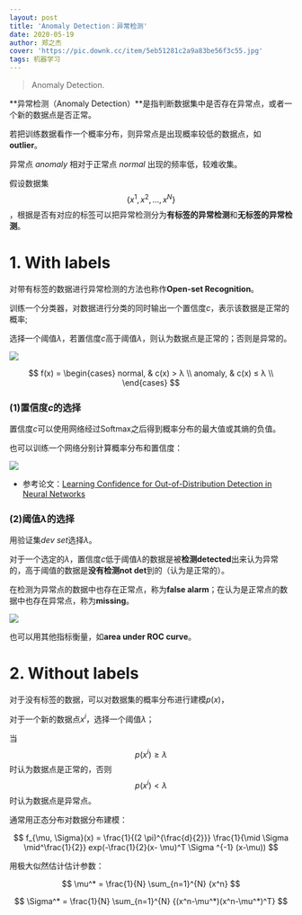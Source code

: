 ```yaml
---
layout: post
title: 'Anomaly Detection：异常检测'
date: 2020-05-19
author: 郑之杰
cover: 'https://pic.downk.cc/item/5eb51281c2a9a83be56f3c55.jpg'
tags: 机器学习
---
```


> Anomaly Detection.

**异常检测（Anomaly Detection）**是指判断数据集中是否存在异常点，或者一个新的数据点是否正常。

若把训练数据看作一个概率分布，则异常点是出现概率较低的数据点，如**outlier**。

异常点 $anomaly$ 相对于正常点 $normal$ 出现的频率低，较难收集。

假设数据集$$\{x^1,x^2,...,x^N\}$$，根据是否有对应的标签可以把异常检测分为**有标签的异常检测**和**无标签的异常检测**。

# 1. With labels
对带有标签的数据进行异常检测的方法也称作**Open-set Recognition**。

训练一个分类器，对数据进行分类的同时输出一个置信度$c$，表示该数据是正常的概率;

选择一个阈值$λ$，若置信度$c$高于阈值$λ$，则认为数据点是正常的；否则是异常的。

![](https://pic.downk.cc/item/5eb501c2c2a9a83be55e0e9e.jpg)

$$ f(x) = \begin{cases} normal, & c(x) > λ \\ anomaly, & c(x) ≤ λ \\ \end{cases} $$

### (1)置信度$c$的选择
置信度$c$可以使用网络经过Softmax之后得到概率分布的最大值或其熵的负值。

也可以训练一个网络分别计算概率分布和置信度：

![](https://pic.downk.cc/item/5eb50267c2a9a83be55ec058.jpg)

- 参考论文：[Learning Confidence for Out-of-Distribution Detection in Neural Networks](https://arxiv.org/abs/1802.04865)

### (2)阈值$λ$的选择
用验证集$dev$ $set$选择$λ$。

对于一个选定的$λ$，置信度$c$低于阈值$λ$的数据是被**检测detected**出来认为异常的，高于阈值的数据是**没有检测not det**到的（认为是正常的）。

在检测为异常点的数据中也存在正常点，称为**false alarm**；在认为是正常点的数据中也存在异常点，称为**missing**。

![](https://pic.downk.cc/item/5eb50d5dc2a9a83be56a12a0.jpg)

也可以用其他指标衡量，如**area under ROC curve**。

# 2. Without labels
对于没有标签的数据，可以对数据集的概率分布进行建模$p(x)$，

对于一个新的数据点$x^i$，选择一个阈值$λ$；

当$$p(x^i)≥λ$$时认为数据点是正常的，否则$$p(x^i)<λ$$时认为数据点是异常点。

通常用正态分布对数据分布建模：

$$ f_{\mu, \Sigma}(x) = \frac{1}{(2 \pi)^{\frac{d}{2}}} \frac{1}{\mid \Sigma \mid^\frac{1}{2}} exp(-\frac{1}{2}(x- \mu)^T \Sigma ^{-1} (x-\mu)) $$

用极大似然估计估计参数：

$$ \mu^* = \frac{1}{N} \sum_{n=1}^{N} {x^n} $$

$$ \Sigma^* = \frac{1}{N} \sum_{n=1}^{N} {(x^n-\mu^*)(x^n-\mu^*)^T} $$
